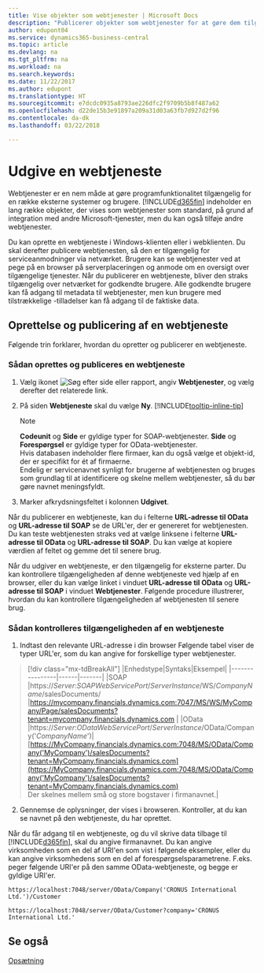 ```yaml
---
title: Vise objekter som webtjenester | Microsoft Docs
description: "Publicerer objekter som webtjenester for at gøre dem tilgængelige på netværket med det samme."
author: edupont04
ms.service: dynamics365-business-central
ms.topic: article
ms.devlang: na
ms.tgt_pltfrm: na
ms.workload: na
ms.search.keywords: 
ms.date: 11/22/2017
ms.author: edupont
ms.translationtype: HT
ms.sourcegitcommit: e7dcdc0935a8793ae226dfc2f9709b5b8f487a62
ms.openlocfilehash: d22de15b3e91897a209a31d03a63fb7d927d2f96
ms.contentlocale: da-dk
ms.lasthandoff: 03/22/2018

---
```

# <a name="publish-a-web-service"></a>Udgive en webtjeneste
Webtjenester er en nem måde at gøre programfunktionalitet tilgængelig for en række eksterne systemer og brugere. [!INCLUDE[d365fin](includes/d365fin_md.md)] indeholder en lang række objekter, der vises som webtjenester som standard, på grund af integration med andre Microsoft-tjenester, men du kan også tilføje andre webtjenester.  

Du kan oprette en webtjeneste i Windows-klienten eller i webklienten. Du skal derefter publicere webtjenesten, så den er tilgængelig for serviceanmodninger via netværket. Brugere kan se webtjenester ved at pege på en browser på serverplaceringen og anmode om en oversigt over tilgængelige tjenester. Når du publicerer en webtjeneste, bliver den straks tilgængelig over netværket for godkendte brugere. Alle godkendte brugere kan få adgang til metadata til webtjenester, men kun brugere med tilstrækkelige -tilladelser kan få adgang til de faktiske data.

## <a name="creating-and-publishing-a-web-service"></a>Oprettelse og publicering af en webtjeneste  
Følgende trin forklarer, hvordan du opretter og publicerer en webtjeneste.  

### <a name="to-create-and-publish-a-web-service"></a>Sådan oprettes og publiceres en webtjeneste  

1.  Vælg ikonet ![Søg efter side eller rapport](media/ui-search/search_small.png "Ikonet Søg efter side eller rapport"), angiv **Webtjenester**, og vælg derefter det relaterede link.  
2.  På siden **Webtjeneste** skal du vælge **Ny**. [!INCLUDE[tooltip-inline-tip](includes/tooltip-inline-tip_md.md)]  

    > [!NOTE]  
    >  **Codeunit** og **Side** er gyldige typer for SOAP-webtjenester. **Side** og **Forespørgsel** er gyldige typer for OData-webtjenester.  
    Hvis databasen indeholder flere firmaer, kan du også vælge et objekt-id, der er specifikt for ét af firmaerne.  
    Endelig er servicenavnet synligt for brugerne af webtjenesten og bruges som grundlag til at identificere og skelne mellem webtjenester, så du bør gøre navnet meningsfyldt.

3.  Marker afkrydsningsfeltet i kolonnen **Udgivet**.  

Når du publicerer en webtjeneste, kan du i felterne **URL-adresse til OData** og **URL-adresse til SOAP** se de URL'er, der er genereret for webtjenesten. Du kan teste webtjenesten straks ved at vælge linksene i felterne **URL-adresse til OData** og **URL-adresse til SOAP**. Du kan vælge at kopiere værdien af feltet og gemme det til senere brug.  

Når du udgiver en webtjeneste, er den tilgængelig for eksterne parter. Du kan kontrollere tilgængeligheden af denne webtjeneste ved hjælp af en browser, eller du kan vælge linket i vinduet **URL-adresse til OData** og **URL-adresse til SOAP** i vinduet **Webtjenester**. Følgende procedure illustrerer, hvordan du kan kontrollere tilgængeligheden af webtjenesten til senere brug.  

### <a name="to-verify-the-availability-of-a-web-service"></a>Sådan kontrolleres tilgængeligheden af en webtjeneste  

1.  Indtast den relevante URL-adresse i din browser Følgende tabel viser de typer URL'er, som du kan angive for forskellige typer webtjenester.  
> [!div class="mx-tdBreakAll"]
> |Enhedstype|Syntaks|Eksempel|
> |----------------|------|-------|
> |SOAP |https://*Server*:*SOAPWebServicePort*/*ServerInstance*/WS/*CompanyName*/salesDocuments/ |https://mycompany.financials.dynamics.com:7047/MS/WS/MyCompany/Page/salesDocuments?tenant=mycompany.financials.dynamics.com |
> |OData |https://*Server*:*ODataWebServicePort*/*ServerInstance*/OData/Company('*CompanyName*')|[https://MyCompany.financials.dynamics.com:7048/MS/OData/Company('MyCompany')/salesDocuments?tenant=MyCompany.financials.dynamics.com](https://MyCompany.financials.dynamics.com:7048/MS/OData/Company('MyCompany')/salesDocuments?tenant=MyCompany.financials.dynamics.com) <br />    Der skelnes mellem små og store bogstaver i firmanavnet.|

2.  Gennemse de oplysninger, der vises i browseren. Kontroller, at du kan se navnet på den webtjeneste, du har oprettet.  

Når du får adgang til en webtjeneste, og du vil skrive data tilbage til [!INCLUDE[d365fin](includes/d365fin_md.md)], skal du angive firmanavnet. Du kan angive virksomheden som en del af URI'en som vist i følgende eksempler, eller du kan angive virksomhedens som en del af forespørgselsparametrene. F.eks. peger følgende URI'er på den samme OData-webtjeneste, og begge er gyldige URI'er.  

```  
https://localhost:7048/server/OData/Company('CRONUS International Ltd.')/Customer  
```  

```  
https://localhost:7048/server/OData/Customer?company='CRONUS International Ltd.'  
```  

## <a name="see-also"></a>Se også  
[Opsætning](admin-setup-and-administration.md)  

